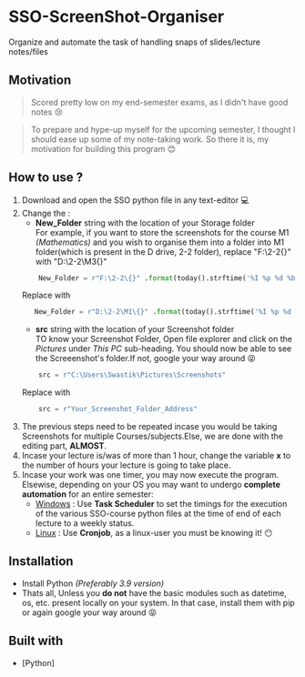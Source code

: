 # SSO-ScreenShot-Organiser
Organize and automate the task of handling snaps of slides/lecture notes/files

## Motivation
>Scored pretty low on my end-semester exams, as I didn't have good notes :cry:

>To prepare and hype-up myself for the upcoming semester, I thought I should ease up some of my note-taking work. So there it is, my motivation for building this program :blush:

## How to use ?
1. Download and open the SSO python file in any text-editor :computer:
2. Change the :
    - **New_Folder** string with the location of your Storage folder <br>
    For example, if you want to store the screenshots for the course M1 *(Mathematics)* and you wish to organise them into a folder into M1 folder(which is present in the D drive, 2-2 folder), replace "F:\2-2\{}" with "D:\2-2\M3\{}"
    ```py
        New_Folder = r"F:\2-2\{}" .format(today().strftime('%I %p %d %b')) 
    ```
    Replace with
     ```py
        New_Folder = r"D:\2-2\M1\{}" .format(today().strftime('%I %p %d %b')) 
    ```
    - **src** string with the location of your Screenshot folder <br>
    TO know your Screenshot Folder, Open file explorer and click on the *Pictures* under *This PC* sub-heading. You should now be able to see the Screeenshot's folder.If not, google your way around :stuck_out_tongue_closed_eyes:
    ```py 
        src = r"C:\Users\Swastik\Pictures\Screenshots"
    ```
    Replace with
    ```py 
        src = r"Your_Screenshot_Folder_Address"
    ``` 
3. The previous steps need to be repeated incase you would be taking Screenshots for multiple Courses/subjects.Else, we are done with the editing part, **ALMOST**.
4. Incase your lecture is/was of more than 1 hour, change the variable **x** to the number of hours your lecture is going to take place.
5. Incase your work was one timer, you may now execute the program. Elsewise, depending on your OS you may want to undergo **complete automation** for an entire semester:
    - [Windows](https://www.windowscentral.com/how-create-automated-task-using-task-scheduler-windows-10) : Use **Task Scheduler** to set the timings for the execution of the various SSO-course python files at the time of end of each lecture to a weekly status.
    - [Linux](https://code.tutsplus.com/tutorials/scheduling-tasks-with-cron-jobs--net-8800) : Use **Cronjob**, as a linux-user you must be knowing it! :no_mouth:

## Installation
- Install Python *(Preferably 3.9 version)*
- Thats all, Unless you **do not** have the basic modules such as datetime, os, etc. present locally on your system. In that case, install them with pip or again google your way around :stuck_out_tongue_closed_eyes: 

## Built with
- [Python] 
